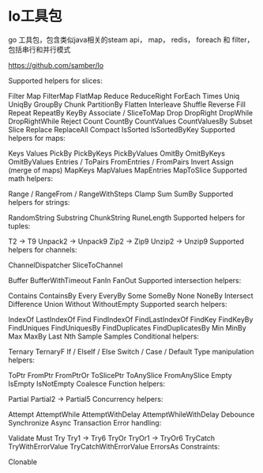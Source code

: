 # lo工具包
go 工具包，包含类似java相关的steam api， map， redis， foreach 和 filter，包括串行和并行模式

https://github.com/samber/lo

Supported helpers for slices:

Filter
Map
FilterMap
FlatMap
Reduce
ReduceRight
ForEach
Times
Uniq
UniqBy
GroupBy
Chunk
PartitionBy
Flatten
Interleave
Shuffle
Reverse
Fill
Repeat
RepeatBy
KeyBy
Associate / SliceToMap
Drop
DropRight
DropWhile
DropRightWhile
Reject
Count
CountBy
CountValues
CountValuesBy
Subset
Slice
Replace
ReplaceAll
Compact
IsSorted
IsSortedByKey
Supported helpers for maps:

Keys
Values
PickBy
PickByKeys
PickByValues
OmitBy
OmitByKeys
OmitByValues
Entries / ToPairs
FromEntries / FromPairs
Invert
Assign (merge of maps)
MapKeys
MapValues
MapEntries
MapToSlice
Supported math helpers:

Range / RangeFrom / RangeWithSteps
Clamp
Sum
SumBy
Supported helpers for strings:

RandomString
Substring
ChunkString
RuneLength
Supported helpers for tuples:

T2 -> T9
Unpack2 -> Unpack9
Zip2 -> Zip9
Unzip2 -> Unzip9
Supported helpers for channels:

ChannelDispatcher
SliceToChannel
<!-- Generator -->
Buffer
BufferWithTimeout
FanIn
FanOut
Supported intersection helpers:

Contains
ContainsBy
Every
EveryBy
Some
SomeBy
None
NoneBy
Intersect
Difference
Union
Without
WithoutEmpty
Supported search helpers:

IndexOf
LastIndexOf
Find
FindIndexOf
FindLastIndexOf
FindKey
FindKeyBy
FindUniques
FindUniquesBy
FindDuplicates
FindDuplicatesBy
Min
MinBy
Max
MaxBy
Last
Nth
Sample
Samples
Conditional helpers:

Ternary
TernaryF
If / ElseIf / Else
Switch / Case / Default
Type manipulation helpers:

ToPtr
FromPtr
FromPtrOr
ToSlicePtr
ToAnySlice
FromAnySlice
Empty
IsEmpty
IsNotEmpty
Coalesce
Function helpers:

Partial
Partial2 -> Partial5
Concurrency helpers:

Attempt
AttemptWhile
AttemptWithDelay
AttemptWhileWithDelay
Debounce
Synchronize
Async
Transaction
Error handling:

Validate
Must
Try
Try1 -> Try6
TryOr
TryOr1 -> TryOr6
TryCatch
TryWithErrorValue
TryCatchWithErrorValue
ErrorsAs
Constraints:

Clonable
